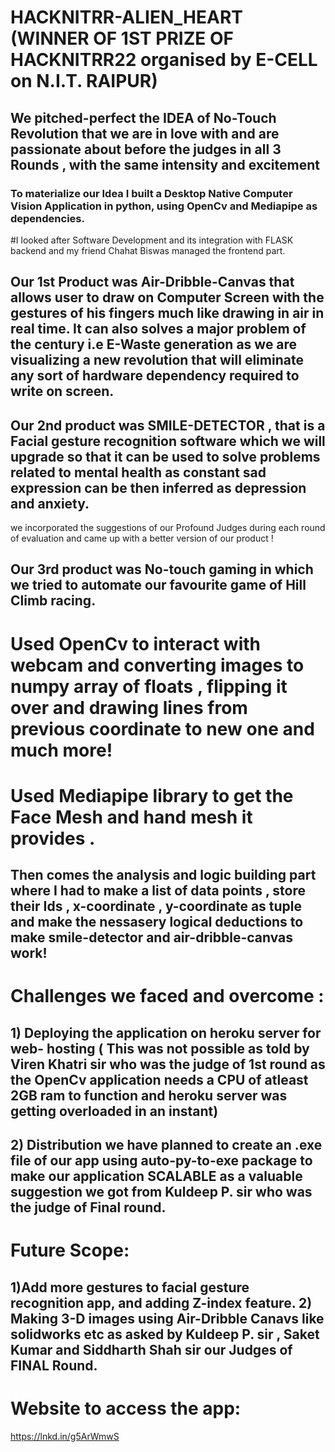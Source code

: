 # HACKNITRR-ALIEN_HEART  (WINNER OF 1ST PRIZE OF HACKNITRR22 organised by E-CELL on N.I.T. RAIPUR)
## We pitched-perfect the IDEA of No-Touch Revolution that we are in love with and are passionate about before the judges in all 3 Rounds , with the same intensity and excitement 
### To materialize our Idea I built a Desktop Native Computer Vision Application in python, using OpenCv and Mediapipe as dependencies.
#I looked after Software Development and its integration with FLASK backend and my friend Chahat Biswas managed the frontend part.

## Our 1st Product was Air-Dribble-Canvas that allows user to draw on Computer Screen with the gestures of his fingers much like drawing in air in real time. It can also solves a major problem of the century i.e E-Waste generation as we are visualizing a new revolution that will eliminate any sort of hardware dependency required to write on screen.
## Our 2nd product was SMILE-DETECTOR , that is a Facial gesture recognition software which we will upgrade so that it can be used to solve problems related to mental health as constant sad expression can be then inferred as depression and anxiety.
we incorporated the suggestions of our Profound Judges during each round of evaluation and came up with a better version of our product !
## Our 3rd product was No-touch gaming in which we tried to automate our favourite game of Hill Climb racing.

# Used OpenCv to interact with webcam and converting images to numpy array of floats , flipping it over and drawing lines from previous coordinate to new one and much more!
# Used Mediapipe library to get the Face Mesh and hand mesh it provides .
## Then comes the analysis and logic building part where I had to make a list of data points , store their Ids , x-coordinate , y-coordinate as tuple and make the nessasery logical deductions to make smile-detector and air-dribble-canvas work!

# Challenges we faced and overcome :
## 1) Deploying the application on heroku server for web- hosting ( This was not possible as told by Viren Khatri sir who was the judge of 1st round as the OpenCv application needs a CPU of atleast 2GB ram to function and heroku server was getting overloaded in an instant)
## 2) Distribution we have planned to create an .exe file of our app using auto-py-to-exe package to make our application SCALABLE as a valuable suggestion we got from Kuldeep P. sir who was the judge of Final round.

# Future Scope:
## 1)Add more gestures to facial gesture recognition app, and adding Z-index feature. 2) Making 3-D images using Air-Dribble Canavs like solidworks etc as asked by Kuldeep P. sir , Saket Kumar and Siddharth Shah sir our Judges of FINAL Round.

# Website to access the app:
https://lnkd.in/g5ArWmwS
